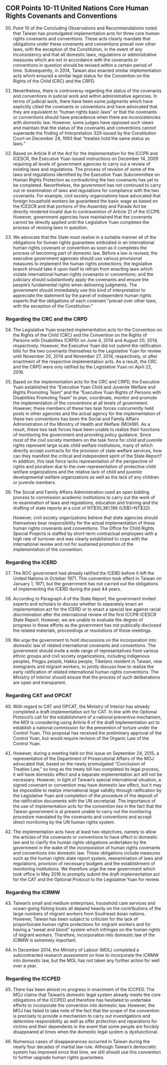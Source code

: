 ## COR Points 10-11 United Nations Core Human Rights Covenants and Conventions

<ol start="30">
  <li><p>Point 10 of the Concluding Observations and Recommendations noted that Taiwan has promulgated implementation acts for three core human rights covenants and conventions. These acts clearly mandate that obligations under these covenants and conventions prevail over other laws, with the exception of the Constitution, in the event of any inconsistency and that all domestic laws, regulations or administrative measures which are not in accordance with the covenants or conventions in question should be revised within a certain period of time. Subsequently, in 2014, Taiwan also enacted similar implementation acts which ensured a similar legal status for the Convention on the Rights of the Child (CRC) and the CRPD.</p></li>

  <li><p>Nevertheless, there is controversy regarding the status of the covenants and conventions in judicial work and within administrative agencies. In terms of judicial work, there have been some judgments which have explicitly citied the covenants or conventions and have advocated that they are equivalent to “human rights basic laws” or that the covenants or conventions should have precedence when there are inconsistencies with domestic law. However, some judges have opposed such views and maintain that the status of the covenants and conventions cannot supersede the finding of Interpretation 329 issued by the Constitution Court on December 24, 1993 that “treaties hold the same status as laws.”</p></li>

  <li><p>Based on Article 8 of the Act for the Implementation for the ICCPR and ICESCR, the Executive Yuan issued instructions on December 14, 2009 requiring all levels of government agencies to carry out a review of existing laws and regulations. The process of revision of some of the laws and regulations identified by the Executive Yuan Subcommittee on Human Rights Protection as contradicting the two covenants has yet to be completed. Nevertheless, the government has not continued to carry out re-examination of laws and regulations for compliance with the two covenants. For example, civil society organizations have advocated that foreign household workers be guaranteed the basic wage as based on the ICESCR and that portions of the Assembly and Parade Act be directly rendered invalid due to contravention of Article 21 of the ICCPR. However, government agencies have maintained that the covenants cannot be directly applied until the Legislative Yuan completes the process of revising laws in question.</p></li>

  <li><p>We advocate that the State must realize in a suitable manner all of the obligations for human rights guarantees embodied in an international human rights covenant or convention as soon as it completes the process of becoming part of domestic law. Before a law is revised, the executive government agencies should use various provisional measures to implement the human rights protections; the legislative branch should take it upon itself to refrain from enacting laws which violate international human rights covenants or conventions; and the judiciary should substantively apply the covenants and ensure the people’s fundamental rights when delivering judgments. The government should immediately use this kind of interpretation to appreciate the statement by the panel of independent human rights experts that the obligations of each covenant “prevail over other laws, with the exception of the Constitution.”</p></li>
</ol>

### Regarding the CRC and the CRPD

<ol start="34">
  <li><p>The Legislative Yuan enacted implementation acts for the Convention on the Rights of the Child (CRC) and the Convention on the Rights of Persons with Disabilities (CRPD) on June 4, 2014 and August 20, 2014, respectively. However, the Executive Yuan did not submit the ratification bills for the two covenants themselves to the Legislative Yuan for review until November 20, 2014 and November 27, 2014, respectively, or after enactment of the respective implementation acts. As a result, the CRC and the CRPD were only ratified by the Legislative Yuan on April 22, 2016.</p></li>

  <li><p>Based on the implementation acts for the CRC and CRPD, the Executive Yuan established the “Executive Yuan Child and Juvenile Welfare and Rights Promoting Team” and the “Executive Yuan Rights of Persons with Disabilities Promoting Team” to plan, coordinate, monitor and promote the implementation of the conventions at all levels of government. However, these members of these two task forces concurrently held posts in other agencies and the actual agency for the implementation of these two conventions has been the Social and Family Affairs Administration of the Ministry of Health and Welfare (MOHW). As a result, these two task forces have been unable to realize their functions of monitoring the government and providing policy guidance. Since most of the civil society members on the task force for child and juvenile rights represent large scale child welfare institutions, many of which directly accept contracts for the provision of state welfare services, how can they manifest the critical and independent spirit of the State Report? In addition, this task force lacks representation of the perspective of rights and pluralism due to the over-representation of protective child welfare organizations and the relative lack of child and juvenile developmental welfare organizations as well as the lack of any children or juvenile members.</p></li>

  <li><p>The Social and Family Affairs Administration used an open bidding process to commission academic institutions to carry out the work of re-examination of laws and regulations, education and training and the drafting of state reports at a cost of NT$30,381,196 (US$1=NT$32).</p>

  <p>However, civil society organizations believe that state agencies should themselves bear responsibility for the actual implementation of these human rights covenants and conventions. The Office for Child Rights Special Projects is staffed by short-term contractual employees with a high rate of turnover and was clearly established to cope with the international review and not for sustained promotion of the implementation of the convention.</p></li>
</ol>

### Regarding the ICERD

<ol start="37">
  <li><p>The ROC government had already ratified the ICERD before it left the United Nations in October 1971. This convention took effect in Taiwan on January 1, 1971, but the government has not carried out the obligations of implementing the ICERD during the past 44 years.</p></li>

  <li><p>According to Paragraph 4 of the State Report, the government invited experts and scholars to discuss whether to separately enact an implementation act for the ICERD or to enact a special law against racial discrimination after the international review of the first ICCPR-ICESCR State Report. However, we are unable to evaluate the degree of progress in these efforts as the government has not publically disclosed the related materials, proceedings or resolutions of those meetings.</p></li>

  <li><p>We urge the government to hold discussions on the incorporation into domestic law of related international covenants and conventions. The government should invite a wide range of representatives from various ethnic groups and civil society organizations, including indigenous peoples, Pingpu people, Hakka people, Tibetans resident in Taiwan, new immigrants and migrant workers, to jointly discuss how to realize the early ratification of related international human rights conventions. The Ministry of Interior should ensure that the process of such deliberations are open and transparent.</p></li>
</ol>

### Regarding CAT and OPCAT

<ol start="40">
  <li><p>With regard to CAT and OPCAT, the Ministry of Interior has already completed a draft implementation act for CAT. In line with the Optional Protocol’s call for the establishment of a national preventive mechanism, the MOI is considering using Article 6 of the draft implementation act to establish a national commission for the prevention of torture under the Control Yuan. This proposal has received the preliminary approval of the Control Yuan, but would require revision of the Organic Law of the Control Yuan.</p></li>

  <li><p>However, during a meeting held on this issue on September 24, 2015, a representative of the Department of Prosecutorial Affairs of the MOJ advocated that, based on the newly promulgated “Conclusion of Treaties Law,” so long as the treaty bill has completed its legal process, it will have domestic effect and a separate implementation act will not be necessary. However, in light of Taiwan’s special international situation, a signed covenant or convention may have domestic law effect, but it may be impossible to realize international legal validity through ratification by the Legislative Yuan and completion of the procedure of the deposit of the ratification documents with the UN secretariat. The importance of the use of implementation acts for the convention lies in the fact that the Taiwan government is at present unable to carry out the monitoring procedure mandated by the covenants and conventions and accept direct monitoring by the UN human rights system.</p></li>

  <li><p>The implementation acts have at least two objectives, namely to allow the articles of the covenants or conventions to have effect in domestic law and to clarify the human rights obligations undertaken by the government in the wake of the incorporation of human rights covenants and conventions into domestic law. These obligations include measures such as the human rights state report system, reexamination of laws and regulations, provision of necessary budgets and the establishment of monitoring institutions. We therefore urge the new government which took office in May 2016 to promptly submit the draft implementation act for the CAT and the Optional Protocol to the Legislative Yuan for review.</p></li>
</ol>

### Regarding the ICRMW

<ol start="43">
  <li><p>Taiwan’s small and medium enterprises, household care services and ocean-going fishing boats all depend heavily on the contributions of the large numbers of migrant workers from Southeast Asian nations. However, Taiwan has been subject to criticism for the lack of proportionate human rights protections for migrant workers and for having a “sweat and blood” system which infringes on the human rights of migrant workers. Therefore, incorporation into domestic law of the ICRMW is extremely important.</p></li>

  <li><p>In December 2014, the Ministry of Labour (MOL) completed a subcontracted research assessment on how to incorporate the ICRMW into domestic law, but the MOL has not taken any further action for well over a year.</p></li>
</ol>

### Regarding the ICCPED

<ol start="45">
  <li><p>There has been almost no progress in enactment of the ICCPED. The MOJ claims that Taiwan’s domestic legal system already meets the core obligations of the ICCPED and therefore has hesitated to undertake efforts to incorporate the convention into domestic law. However, the MOJ has failed to take note of the fact that the scope of the convention is precisely to provide a mechanism to carry out investigations and determine responsibility as well as offer protection and reparations for victims and their dependents in the event that some people are forcibly disappeared at times when the domestic legal system is dysfunctional.</p></li>

  <li><p>Numerous cases of disappearances occurred in Taiwan during the nearly four decades of martial law rule. Although Taiwan’s democratic system has improved since that time, we still should use this convention to further upgrade human rights guarantees.</p></li>
</ol>

